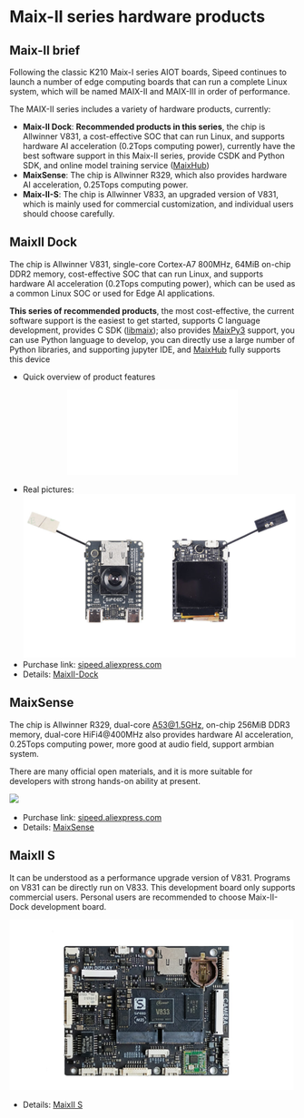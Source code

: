 Maix-II series hardware products
===

## Maix-II brief

Following the classic K210 Maix-I series AIOT boards, Sipeed continues to launch a number of edge computing boards that can run a complete Linux system, which will be named MAIX-II and MAIX-III in order of performance.

The MAIX-II series includes a variety of hardware products, currently:
* **Maix-II Dock**: **Recommended products in this series**, the chip is Allwinner V831, a cost-effective SOC that can run Linux, and supports hardware AI acceleration (0.2Tops computing power), currently have the best software support in this Maix-II series, provide CSDK and Python SDK, and online model training service ([MaixHub](https://maixhub.com))
* **MaixSense**: The chip is Allwinner R329, which also provides hardware AI acceleration, 0.25Tops computing power.
* **Maix-II-S**: The chip is Allwinner V833, an upgraded version of V831, which is mainly used for commercial customization, and individual users should choose carefully.

## MaixII Dock

The chip is Allwinner V831, single-core Cortex-A7 800MHz, 64MiB on-chip DDR2 memory, cost-effective SOC that can run Linux, and supports hardware AI acceleration (0.2Tops computing power), which can be used as a common Linux SOC or used for Edge AI applications.

**This series of recommended products**, the most cost-effective, the current software support is the easiest to get started, supports C language development, provides C SDK ([libmaix](http://github.com/sipeed/libmaix)); also provides [ MaixPy3](/maixpy3) support, you can use Python language to develop, you can directly use a large number of Python libraries, and supporting jupyter IDE, and [MaixHub](https://maixhub.com) fully supports this device

* Quick overview of product features

<p align="center">
    <iframe src="//player.bilibili.com/player.html?aid=298543445&bvid=BV1sF411u7xb&cid=586467021&page=1" scrolling="no" border="0" frameborder="no" framespacing="0" allowfullscreen=" true"> </iframe>
</p>

* Real pictures:
![m2dock](../../assets/maixII/m2dock.jpg)
* Purchase link: [sipeed.aliexpress.com](https://www.aliexpress.com/item/1005002538932487.html)
* Details: [MaixII-Dock](./M2/resources.md)

## MaixSense

The chip is Allwinner R329, dual-core A53@1.5GHz, on-chip 256MiB DDR3 memory, dual-core HiFi4@400MHz also provides hardware AI acceleration, 0.25Tops computing power, more good at audio field, support armbian system.

There are many official open materials, and it is more suitable for developers with strong hands-on ability at present.

![](./M2A/assets/M2A-1.gif)

* Purchase link: [sipeed.aliexpress.com](https://www.aliexpress.com/item/1005003152376519.html)
* Details: [MaixSense](./M2A/maixsense.md)


## MaixII S

It can be understood as a performance upgrade version of V831. Programs on V831 can be directly run on V833. This development board only supports commercial users. Personal users are recommended to choose Maix-II-Dock development board.

<img style="max-height: 300px" src="./M2S/assets/M2s_Dock.jpg" alt="M2s_Dock"/>

* Details: [MaixII S](./M2S/V833.md)
